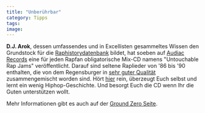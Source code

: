 ```yaml
---
title: "Unberührbar"
category: Tipps
tags: 
image: 
---
```


**D.J. Arok**, dessen umfassendes und in Excellisten gesammeltes Wissen den Grundstock für die [Raphistorydatenbank](http://www.raphistory.net) bildet, hat soeben auf [Audiac Records](http://www.audiacrecords.com) eine für jeden Rapfan obligatorische Mix-CD namens "Untouchable Rap Jams" veröffentlicht. Darauf sind seltene Raplieder von '86 bis '90 enthalten, die von dem Regensburger in [sehr guter Qualität](http://www.hiphopnews.de/mixtapes_detail,123,,34678,detail.html) zusammengemischt worden sind. Hört [hier](http://www.audiacrecords.com/aucmx007/dj_arok_-_untouchable_rap_jams_snippet.mp3) rein, überzeugt Euch selbst und lernt ein wenig Hiphop-Geschichte. Und besorgt Euch die CD wenn Ihr die Guten unterstützen wollt.  

  

Mehr Informationen gibt es auch auf der [Ground Zero Seite](http://www.the-groundzero.com).
